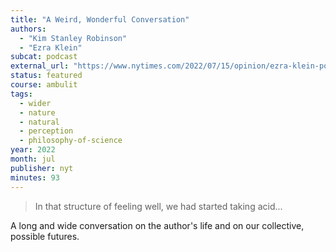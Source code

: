 ```yaml
---
title: "A Weird, Wonderful Conversation"
authors:
  - "Kim Stanley Robinson"
  - "Ezra Klein"
subcat: podcast
external_url: "https://www.nytimes.com/2022/07/15/opinion/ezra-klein-podcast-kim-stanley-robinson.html"
status: featured
course: ambulit
tags:
  - wider
  - nature
  - natural
  - perception
  - philosophy-of-science
year: 2022
month: jul
publisher: nyt
minutes: 93
---
```


> In that structure of feeling well, we had started taking acid...

A long and wide conversation on the author's life and on our collective, possible futures.
